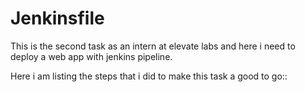 # Jenkinsfile
This is the second task as an intern at elevate labs and here i need to deploy a web app with jenkins pipeline.

Here i am listing the steps that i did to make this task a good to go::
